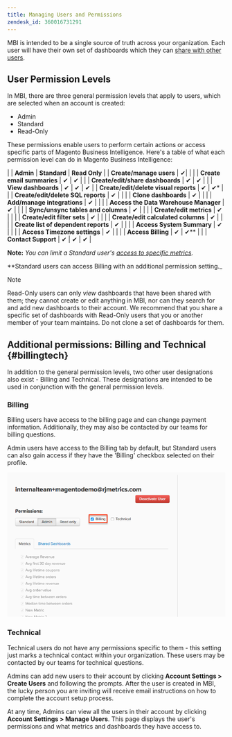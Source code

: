 ```yaml
---
title: Managing Users and Permissions
zendesk_id: 360016731291
---
```


MBI is intended to be a single source of truth across your organization. Each user will have their own set of dashboards which they can [share with other users](../../data-user/dashboards/share-dashboard-with-users.md).

## User Permission Levels

In MBI, there are three general permission levels that apply to users, which are selected when an account is created:

* Admin
* Standard
* Read-Only

These permissions enable users to perform certain actions or access specific parts of Magento Business Intelligence. Here's a table of what each permission level can do in Magento Business Intelligence:

|   | **Admin** | **Standard** | **Read Only** |
| **Create/manage users** | ✔|   |   |
| **Create email summaries** | ✔ | ✔ |   |
| **Create/edit/share dashboards** | ✔ | ✔ |   |
| **View dashboards** | ✔ | ✔ | ✔ |
| **Create/edit/delete visual reports** | ✔ | ✔* |   |
| **Create/edit/delete SQL reports** | ✔ |  |   |
| **Clone dashboards** | ✔ |   |   |
| **Add/manage integrations** | ✔ |   |   |
| **Access the Data Warehouse Manager** | ✔ |   |   |
| **Sync/unsync tables and columns** | ✔ |   |   |
| **Create/edit metrics** | ✔ |   |   |
| **Create/edit filter sets** | ✔ |   |   |
| **Create/edit calculated columns** | ✔ |   |   |
| **Create list of dependent reports** | ✔ |   |   |
| **Access System Summary** | ✔ |   |   |
| **Access Timezone settings** | ✔ |   |   |
| **Access Billing** | ✔ | ✔** |   |
| **Contact Support** | ✔ | ✔ | ✔ |

**Note:** _You can limit a Standard user's [access to specific metrics](../../administrator/user-management/restrict-metric-access.md)._

**Standard users can access Billing with an additional permission setting._

>[!NOTE]
>
>Read-Only users can only _view_ dashboards that have been shared with them; they cannot create or edit anything in MBI, nor can they search for and add new dashboards to their account. We recommend that you share a specific set of dashboards with Read-Only users that you or another member of your team maintains. Do not clone a set of dashboards for them.

## Additional permissions: Billing and Technical {#billingtech}

In addition to the general permission levels, two other user designations also exist - Billing and Technical. These designations are intended to be used in conjunction with the general permission levels.

### Billing

Billing users have access to the billing page and can change payment information. Additionally, they may also be contacted by our teams for billing questions.

Admin users have access to the Billing tab by default, but Standard users can also gain access if they have the 'Billing' checkbox selected on their profile.

![billing](../../assets/billing.png)<!--{: width="550" height="363"}-->

### Technical

Technical users do not have any permissions specific to them - this setting just marks a technical contact within your organization. These users may be contacted by our teams for technical questions.

Admins can add new users to their account by clicking **Account Settings > Create Users** and following the prompts. After the user is created in MBI, the lucky person you are inviting will receive email instructions on how to complete the account setup process.

At any time, Admins can view all the users in their account by clicking **Account Settings > Manage Users**. This page displays the user's permissions and what metrics and dashboards they have access to.
